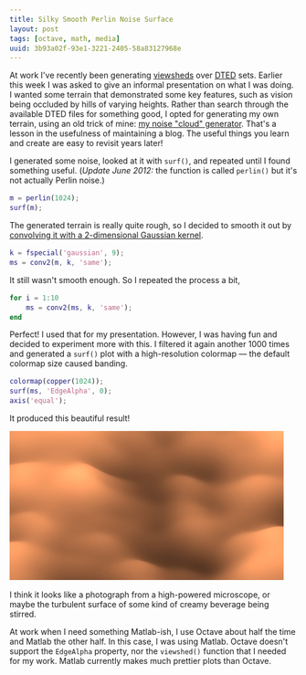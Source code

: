 ```yaml
---
title: Silky Smooth Perlin Noise Surface
layout: post
tags: [octave, math, media]
uuid: 3b93a02f-93e1-3221-2405-58a83127968e
---
```


At work I've recently been generating
[viewsheds](http://en.wikipedia.org/wiki/Viewshed) over
[DTED](http://en.wikipedia.org/wiki/DTED) sets. Earlier this week I
was asked to give an informal presentation on what I was doing. I
wanted some terrain that demonstrated some key features, such as
vision being occluded by hills of varying heights. Rather than search
through the available DTED files for something good, I opted for
generating my own terrain, using an old trick of mine:
[my noise "cloud" generator](/blog/2007/11/20/). That's a lesson in
the usefulness of maintaining a blog. The useful things you learn and
create are easy to revisit years later!

I generated some noise, looked at it with `surf()`, and repeated until
I found something useful. (*Update June 2012:* the function is called
`perlin()` but it's not actually Perlin noise.)

~~~matlab
m = perlin(1024);
surf(m);
~~~

The generated terrain is really quite rough, so I decided to smooth it
out by [convolving it with a 2-dimensional Gaussian kernel](/blog/2008/02/22/).

~~~matlab
k = fspecial('gaussian', 9);
ms = conv2(m, k, 'same');
~~~

It still wasn't smooth enough. So I repeated the process a bit,

~~~matlab
for i = 1:10
    ms = conv2(ms, k, 'same');
end
~~~

Perfect! I used that for my presentation. However, I was having fun
and decided to experiment more with this. I filtered it again another
1000 times and generated a `surf()` plot with a high-resolution
colormap — the default colormap size caused banding.

~~~matlab
colormap(copper(1024));
surf(ms, 'EdgeAlpha', 0);
axis('equal');
~~~

It produced this beautiful result!

[![](/img/noise/silk-perlin-surface-thumb.jpg)](/img/noise/silk-perlin-surface.jpg)

I think it looks like a photograph from a high-powered microscope, or
maybe the turbulent surface of some kind of creamy beverage being
stirred.

At work when I need something Matlab-ish, I use Octave about half the
time and Matlab the other half. In this case, I was using
Matlab. Octave doesn't support the `EdgeAlpha` property, nor the
`viewshed()` function that I needed for my work. Matlab currently
makes much prettier plots than Octave.

